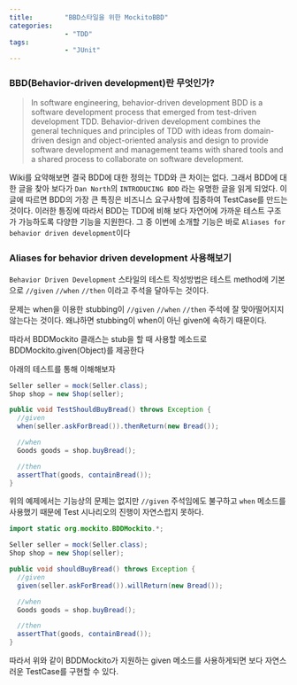 ```yaml
---
title:        "BBD스타일을 위한 MockitoBBD"
categories:
              - "TDD"
tags:         
              - "JUnit"
---
```


### BBD(Behavior-driven development)란 무엇인가?

>In software engineering, behavior-driven development BDD is a software development process that emerged from test-driven development TDD. Behavior-driven development combines the general techniques and principles of TDD with ideas from domain-driven design and object-oriented analysis and design to provide software development and management teams with shared tools and a shared process to collaborate on software development.
>

Wiki를 요약해보면 결국 BDD에 대한 정의는 TDD와 큰 차이는 없다. 그래서 BDD에 대한 글을 찾아 보다가 `Dan North`의 `INTRODUCING BDD` 라는 유명한 글을 읽게 되었다. 이 글에 따르면 BDD의 가장 큰 특징은 비즈니스 요구사항에 집중하여 TestCase를 만드는 것이다. 이러한 틍징에 따라서 BDD는 TDD에 비해 보다 자연어에 가까운 테스트 구조가 가능하도록 다양한 기능을 지원한다. 그 중 이번에 소개할 기능은 바로 `Aliases for behavior driven development`이다

### Aliases for behavior driven development 사용해보기

`Behavior Driven Development` 스타일의 테스트 작성방법은 테스트 method에 기본으로 `//given` `//when` `//then` 이라고 주석을 달아두는 것이다.

문제는 when을 이용한 stubbing이 `//given` `//when` `//then` 주석에 잘 맞아떨어지지 않는다는 것이다. 왜냐하면 stubbing이 when이 아닌 given에 속하기 때문이다.

따라서 BDDMockito 클래스는 stub을 할 때 사용할 메소드로 BDDMockito.given(Object)를 제공한다

아래의 테스트를 통해 이해해보자
~~~java
Seller seller = mock(Seller.class);
Shop shop = new Shop(seller);

public void TestShouldBuyBread() throws Exception {
  //given
  when(seller.askForBread()).thenReturn(new Bread());

  //when
  Goods goods = shop.buyBread();

  //then
  assertThat(goods, containBread());
}
~~~

위의 예제에서는 기능상의 문제는 없지만 `//given` 주석임에도 불구하고 `when` 메소드를 사용했기 때문에 Test 시나리오의 진행이 자연스럽지 못하다.

~~~java
import static org.mockito.BDDMockito.*;

Seller seller = mock(Seller.class);
Shop shop = new Shop(seller);

public void shouldBuyBread() throws Exception {
  //given  
  given(seller.askForBread()).willReturn(new Bread());

  //when
  Goods goods = shop.buyBread();

  //then
  assertThat(goods, containBread());
}
~~~

따라서 위와 같이 BDDMockito가 지원하는 given 메소드를 사용하게되면 보다 자연스러운 TestCase를 구현할 수 있다.
